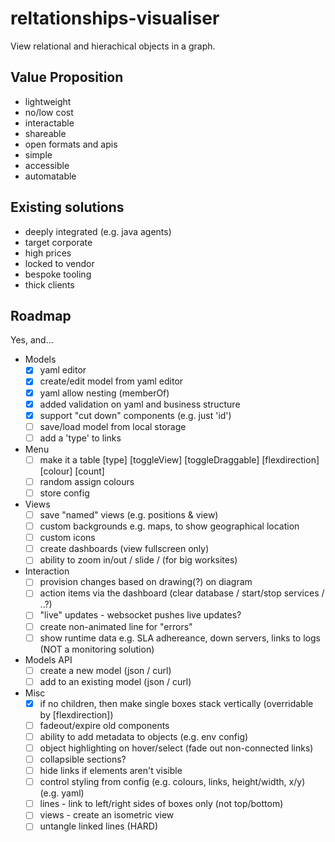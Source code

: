 # reltationships-visualiser

View relational and hierachical objects in a graph.

## Value Proposition

- lightweight
- no/low cost
- interactable
- shareable
- open formats and apis
- simple
- accessible
- automatable

## Existing solutions

- deeply integrated (e.g. java agents)
- target corporate
- high prices
- locked to vendor
- bespoke tooling
- thick clients

## Roadmap

Yes, and...

- Models
  - [x] yaml editor
  - [x] create/edit model from yaml editor
  - [x] yaml allow nesting (memberOf)
  - [x] added validation on yaml and business structure
  - [x] support "cut down" components (e.g. just 'id')
  - [ ] save/load model from local storage 
  - [ ] add a 'type' to links

- Menu
  - [ ] make it a table [type] [toggleView] [toggleDraggable] [flexdirection] [colour] [count]
  - [ ] random assign colours
  - [ ] store config
  
- Views
  - [ ] save "named" views (e.g. positions & view)
  - [ ] custom backgrounds e.g. maps, to show geographical location
  - [ ] custom icons
  - [ ] create dashboards (view fullscreen only)
  - [ ] ability to zoom in/out / slide / (for big worksites)
  
- Interaction
  - [ ] provision changes based on drawing(?) on diagram
  - [ ] action items via the dashboard (clear database / start/stop services / ..?)
  - [ ] "live" updates - websocket pushes live updates?
  - [ ] create non-animated line for "errors"
  - [ ] show runtime data e.g. SLA adhereance, down servers, links to logs (NOT a monitoring solution)
  
- Models API
  - [ ] create a new model (json / curl)
  - [ ] add to an existing model (json / curl)

- Misc
  - [x] if no children, then make single boxes stack vertically (overridable by [flexdirection])
  - [ ] fadeout/expire old components
  - [ ] ability to add metadata to objects (e.g. env config)
  - [ ] object highlighting on hover/select (fade out non-connected links)
  - [ ] collapsible sections?
  - [ ] hide links if elements aren't visible
  - [ ] control styling from config (e.g. colours, links, height/width, x/y) (e.g. yaml)
  - [ ] lines - link to left/right sides of boxes only (not top/bottom)
  - [ ] views - create an isometric view
  - [ ] untangle linked lines (HARD)

